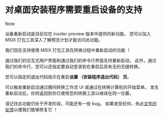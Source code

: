 # <a name="support-for-desktop-installers-that-require-device-restart"></a>对桌面安装程序需要重启设备的支持

 > [!NOTE] 
 > 设备重新启动是目前仅在 insider preview 版本中提供的新功能。
 > 您可以加入 MSIX 打包工具深入了解预览计划才能访问此功能。

我们现在支持使用 MSIX 打包工具在转换过程中重新启动的功能 ！ 

通过我们的交互式用户界面和通过我们的命令行界面支持重新启动。 此外，通过我们的命令行，您可以还指定要自动登录到在重启后具有无的无缝转换。 

您可以指定的退出代码指示在重启**设置 （安装程序退出代码） 页**。 

可以触发重新启动通过期间转换工作流 UI 或通过在转换计算机的开始菜单。 发生重新启动后，你将返回到你已使用您的转换工具以继续在同一位置。

请记住此功能仍处于开发阶段，可能还有一些 bug。 如果发现任何，务必[文件的反馈](https://docs.microsoft.com/en-us/windows/msix/packaging-tool/insider-program#share-your-feedback)以便我们能够修复它 ！

